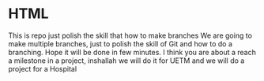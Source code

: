 # HTML
 This is repo just polish the skill that how to make branches
 We are going to make multiple branches, just to polish the skill of Git and how to do a branching.
 Hope it will be done in few minutes.
 I think you are about a reach a milestone in a project, inshallah we will do it for UETM and we will do a project for a Hospital
